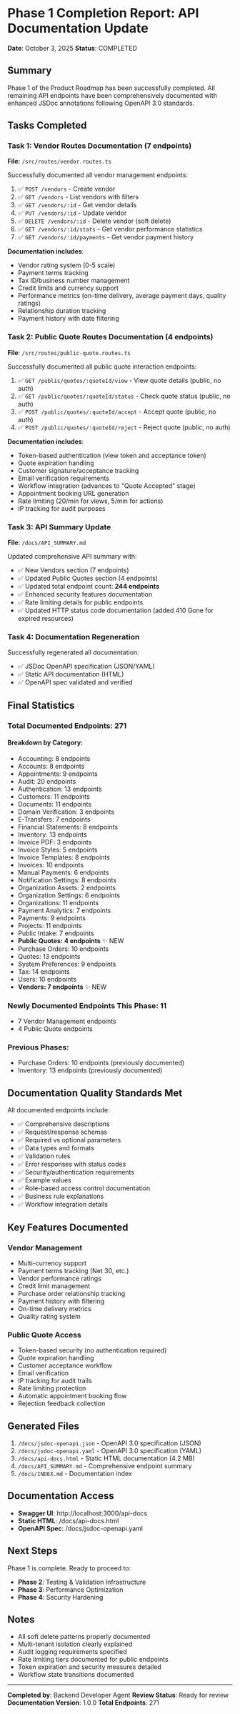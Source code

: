 # Phase 1 Completion Report: API Documentation Update

**Date**: October 3, 2025
**Status**: COMPLETED

## Summary

Phase 1 of the Product Roadmap has been successfully completed. All remaining API endpoints have been comprehensively documented with enhanced JSDoc annotations following OpenAPI 3.0 standards.

## Tasks Completed

### Task 1: Vendor Routes Documentation (7 endpoints)
**File**: `/src/routes/vendor.routes.ts`

Successfully documented all vendor management endpoints:
1. ✅ `POST /vendors` - Create vendor
2. ✅ `GET /vendors` - List vendors with filters
3. ✅ `GET /vendors/:id` - Get vendor details
4. ✅ `PUT /vendors/:id` - Update vendor
5. ✅ `DELETE /vendors/:id` - Delete vendor (soft delete)
6. ✅ `GET /vendors/:id/stats` - Get vendor performance statistics
7. ✅ `GET /vendors/:id/payments` - Get vendor payment history

**Documentation includes**:
- Vendor rating system (0-5 scale)
- Payment terms tracking
- Tax ID/business number management
- Credit limits and currency support
- Performance metrics (on-time delivery, average payment days, quality ratings)
- Relationship duration tracking
- Payment history with date filtering

### Task 2: Public Quote Routes Documentation (4 endpoints)
**File**: `/src/routes/public-quote.routes.ts`

Successfully documented all public quote interaction endpoints:
1. ✅ `GET /public/quotes/:quoteId/view` - View quote details (public, no auth)
2. ✅ `GET /public/quotes/:quoteId/status` - Check quote status (public, no auth)
3. ✅ `POST /public/quotes/:quoteId/accept` - Accept quote (public, no auth)
4. ✅ `POST /public/quotes/:quoteId/reject` - Reject quote (public, no auth)

**Documentation includes**:
- Token-based authentication (view token and acceptance token)
- Quote expiration handling
- Customer signature/acceptance tracking
- Email verification requirements
- Workflow integration (advances to "Quote Accepted" stage)
- Appointment booking URL generation
- Rate limiting (20/min for views, 5/min for actions)
- IP tracking for audit purposes

### Task 3: API Summary Update
**File**: `/docs/API_SUMMARY.md`

Updated comprehensive API summary with:
- ✅ New Vendors section (7 endpoints)
- ✅ Updated Public Quotes section (4 endpoints)
- ✅ Updated total endpoint count: **244 endpoints**
- ✅ Enhanced security features documentation
- ✅ Rate limiting details for public endpoints
- ✅ Updated HTTP status code documentation (added 410 Gone for expired resources)

### Task 4: Documentation Regeneration

Successfully regenerated all documentation:
- ✅ JSDoc OpenAPI specification (JSON/YAML)
- ✅ Static API documentation (HTML)
- ✅ OpenAPI spec validated and verified

## Final Statistics

### Total Documented Endpoints: 271

#### Breakdown by Category:
- Accounting: 8 endpoints
- Accounts: 8 endpoints
- Appointments: 9 endpoints
- Audit: 20 endpoints
- Authentication: 13 endpoints
- Customers: 11 endpoints
- Documents: 11 endpoints
- Domain Verification: 3 endpoints
- E-Transfers: 7 endpoints
- Financial Statements: 8 endpoints
- Inventory: 13 endpoints
- Invoice PDF: 3 endpoints
- Invoice Styles: 5 endpoints
- Invoice Templates: 8 endpoints
- Invoices: 10 endpoints
- Manual Payments: 6 endpoints
- Notification Settings: 8 endpoints
- Organization Assets: 2 endpoints
- Organization Settings: 6 endpoints
- Organizations: 11 endpoints
- Payment Analytics: 7 endpoints
- Payments: 9 endpoints
- Projects: 11 endpoints
- Public Intake: 7 endpoints
- **Public Quotes: 4 endpoints** ✨ NEW
- Purchase Orders: 10 endpoints
- Quotes: 13 endpoints
- System Preferences: 9 endpoints
- Tax: 14 endpoints
- Users: 10 endpoints
- **Vendors: 7 endpoints** ✨ NEW

### Newly Documented Endpoints This Phase: 11
- 7 Vendor Management endpoints
- 4 Public Quote endpoints

### Previous Phases:
- Purchase Orders: 10 endpoints (previously documented)
- Inventory: 13 endpoints (previously documented)

## Documentation Quality Standards Met

All documented endpoints include:
- ✅ Comprehensive descriptions
- ✅ Request/response schemas
- ✅ Required vs optional parameters
- ✅ Data types and formats
- ✅ Validation rules
- ✅ Error responses with status codes
- ✅ Security/authentication requirements
- ✅ Example values
- ✅ Role-based access control documentation
- ✅ Business rule explanations
- ✅ Workflow integration details

## Key Features Documented

### Vendor Management
- Multi-currency support
- Payment terms tracking (Net 30, etc.)
- Vendor performance ratings
- Credit limit management
- Purchase order relationship tracking
- Payment history with filtering
- On-time delivery metrics
- Quality rating system

### Public Quote Access
- Token-based security (no authentication required)
- Quote expiration handling
- Customer acceptance workflow
- Email verification
- IP tracking for audit trails
- Rate limiting protection
- Automatic appointment booking flow
- Rejection feedback collection

## Generated Files

1. `/docs/jsdoc-openapi.json` - OpenAPI 3.0 specification (JSON)
2. `/docs/jsdoc-openapi.yaml` - OpenAPI 3.0 specification (YAML)
3. `/docs/api-docs.html` - Static HTML documentation (4.2 MB)
4. `/docs/API_SUMMARY.md` - Comprehensive endpoint summary
5. `/docs/INDEX.md` - Documentation index

## Documentation Access

- **Swagger UI**: http://localhost:3000/api-docs
- **Static HTML**: /docs/api-docs.html
- **OpenAPI Spec**: /docs/jsdoc-openapi.yaml

## Next Steps

Phase 1 is complete. Ready to proceed to:
- **Phase 2**: Testing & Validation Infrastructure
- **Phase 3**: Performance Optimization
- **Phase 4**: Security Hardening

## Notes

- All soft delete patterns properly documented
- Multi-tenant isolation clearly explained
- Audit logging requirements specified
- Rate limiting tiers documented for public endpoints
- Token expiration and security measures detailed
- Workflow state transitions documented

---

**Completed by**: Backend Developer Agent
**Review Status**: Ready for review
**Documentation Version**: 1.0.0
**Total Endpoints**: 271
